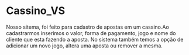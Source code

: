 # Cassino_VS
Nosso sitema, foi feito para  cadastro de apostas em um cassino.Ao cadastrarmos inserimos o valor, forma de pagamento, jogo e nome do cliente que esta fazendo a aposta. 
No sistema também temos a opção de adicionar um novo jogo, altera uma aposta ou remover a  mesma.
